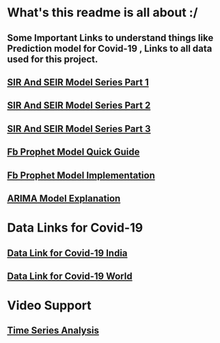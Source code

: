 # What's this readme is all about :/

## Some Important Links to understand things like Prediction model for Covid-19 , Links to all data used for this project.
## [SIR And SEIR Model Series Part 1](https://towardsdatascience.com/infectious-disease-modelling-part-i-understanding-sir-28d60e29fdfc)
## [SIR And SEIR Model Series Part 2](https://towardsdatascience.com/infectious-disease-modelling-beyond-the-basic-sir-model-216369c584c4)
## [SIR And SEIR Model Series Part 3](https://towardsdatascience.com/infectious-disease-modelling-fit-your-model-to-coronavirus-data-2568e672dbc7)
## [Fb Prophet Model Quick Guide](https://facebook.github.io/prophet/docs/quick_start.html)
## [Fb Prophet Model Implementation](https://towardsdatascience.com/implementing-facebook-prophet-efficiently-c241305405a3)    
## [ARIMA Model Explanation](https://www.digitalocean.com/community/tutorials/a-guide-to-time-series-forecasting-with-arima-in-python-3#:~:text=forecasting%20with%20ARIMA.-,Step%203%20%E2%80%94%20The%20ARIMA%20Time%20Series%20Model,future%20points%20in%20the%20series.)  

# Data Links for Covid-19 
## [Data Link for Covid-19 India ](https://www.kaggle.com/sudalairajkumar/covid19-in-india)  
## [Data Link for Covid-19 World ](https://www.kaggle.com/sudalairajkumar/novel-corona-virus-2019-dataset)


# Video Support
## [Time Series Analysis](https://www.youtube.com/watch?v=e8Yw4alG16Q)

